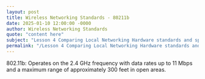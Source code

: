 ```yaml
---
layout: post
title: Wireless Networking Standards - 80211b
date: 2025-01-10 12:00:00 -0000
author: Wireless Networking Standards
quote: "content here"
subject: "Lesson 4 Comparing Local Networking Hardware standards and specifications"
permalink: "/Lesson 4 Comparing Local Networking Hardware standards and specifications/Wireless Networking Standards/Wireless Networking Standards - 80211b"
---
```


802.11b: Operates on the 2.4 GHz frequency with data rates up to 11 Mbps and a maximum range of approximately 300 feet in open areas.
